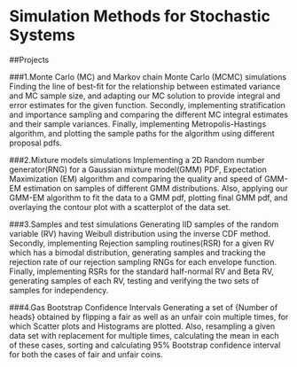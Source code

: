 # Simulation Methods for Stochastic Systems

##Projects 

###1.Monte Carlo (MC) and  Markov chain Monte Carlo (MCMC) simulations
Finding the line of best-fit for the relationship between estimated variance and MC sample size, 
and adapting our MC solution to provide integral and error estimates for the given function. 
Secondly, implementing stratification and importance sampling and comparing the different MC integral
estimates and their sample variances. Finally, implementing Metropolis-Hastings algorithm, 
and plotting the sample paths for the algorithm using different proposal pdfs.

###2.Mixture models simulations
Implementing a 2D Random number generator(RNG) for a Gaussian mixture model(GMM) PDF, 
Expectation Maximization (EM) algorithm and comparing the quality and speed of GMM-EM 
estimation on samples of different GMM distributions. Also, applying our GMM-EM algorithm 
to fit the data to a GMM pdf, plotting final GMM pdf, and overlaying the contour plot 
with a scatterplot of the data set.

###3.Samples and test simulations
Generating IID samples of the random variable (RV) having Weibull distribution using the 
inverse CDF method. Secondly, implementing Rejection sampling routines(RSR) for a given 
RV which has a bimodal distribution, generating samples and tracking the rejection rate 
of our rejection sampling RNGs for each envelope function. Finally, implementing RSRs for 
the standard half-normal RV and Beta RV, generating samples of each RV, testing and 
verifying the two sets of samples for independency.

###4.Gas Bootstrap Confidence Intervals
Generating a set of {Number of heads} obtained by flipping a fair as well as an unfair coin 
multiple times, for which Scatter plots and Histograms are plotted. Also, resampling a given 
data set with replacement for multiple times, calculating the mean in each of these cases, 
sorting and calculating 95% Bootstrap confidence interval for both the cases of fair and unfair coins.  
